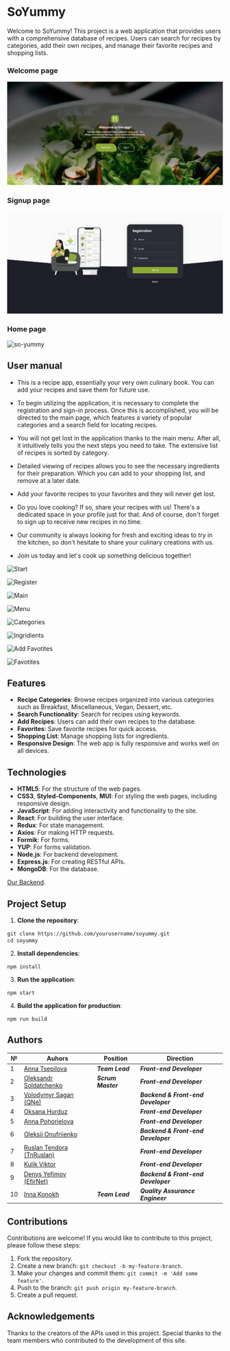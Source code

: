 # SoYummy

Welcome to SoYummy! This project is a web application that provides users with a
comprehensive database of recipes. Users can search for recipes by categories,
add their own recipes, and manage their favorite recipes and shopping lists.

### Welcome page

![so-yummy](/assets/yummy-app.png)

### Signup page

![so-yummy](/assets/yummy-app-signup.png)

### Home page

![so-yummy](/assets/yummy-app-home.png)

## User manual

- This is a recipe app, essentially your very own culinary book. You can add
  your recipes and save them for future use.

- To begin utilizing the application, it is necessary to complete the
  registration and sign-in process. Once this is accomplished, you will be
  directed to the main page, which features a variety of popular categories and
  a search field for locating recipes.

- You will not get lost in the application thanks to the main menu. After all,
  it intuitively tells you the next steps you need to take. The extensive list
  of recipes is sorted by category.

- Detailed viewing of recipes allows you to see the necessary ingredients for
  their preparation. Which you can add to your shopping list, and remove at a
  later date.

- Add your favorite recipes to your favorites and they will never get lost.

- Do you love cooking? If so, share your recipes with us! There's a dedicated
  space in your profile just for that. And of course, don't forget to sign up to
  receive new recipes in no time.

- Our community is always looking for fresh and exciting ideas to try in the
  kitchen, so don't hesitate to share your culinary creations with us.

- Join us today and let's cook up something delicious together!

![Start](https://res.cloudinary.com/dbcvume5y/image/upload/c_scale,w_150/v1681177638/photo_5307875603107660332_y_vcgiiz.jpg)

![Register](https://res.cloudinary.com/dbcvume5y/image/upload/c_scale,w_150/v1681177638/photo_5307875603107660331_y_iizmw6.jpg)

![Main](https://res.cloudinary.com/dbcvume5y/image/upload/c_scale,w_150/v1681177638/photo_5307875603107660325_y_q5dz4d.jpg)

![Menu](https://res.cloudinary.com/dbcvume5y/image/upload/c_scale,w_150/v1681177638/photo_5307875603107660329_y_btxy0k.jpg)

![Categories](https://res.cloudinary.com/dbcvume5y/image/upload/c_scale,w_150/v1681177638/photo_5307875603107660330_y_ft41kv.jpg)

![Ingridients](https://res.cloudinary.com/dbcvume5y/image/upload/c_scale,w_150/v1681177638/photo_5307875603107660328_y_ag8jfp.jpg)

![Add Favotites](https://res.cloudinary.com/dbcvume5y/image/upload/c_scale,w_150/v1681177638/photo_5307875603107660327_y_lw3hhw.jpg)

![Favotites](https://res.cloudinary.com/dbcvume5y/image/upload/c_scale,w_150/v1681177639/photo_5307875603107660326_y_kkueba.jpg)

## Features

- **Recipe Categories**: Browse recipes organized into various categories such
  as Breakfast, Miscellaneous, Vegan, Dessert, etc.
- **Search Functionality**: Search for recipes using keywords.
- **Add Recipes**: Users can add their own recipes to the database.
- **Favorites**: Save favorite recipes for quick access.
- **Shopping List**: Manage shopping lists for ingredients.
- **Responsive Design**: The web app is fully responsive and works well on all
  devices.

## Technologies

- **HTML5**: For the structure of the web pages.
- **CSS3**, **Styled-Components**, **MUI**: For styling the web pages, including
  responsive design.
- **JavaScript**: For adding interactivity and functionality to the site.
- **React**: For building the user interface.
- **Redux**: For state management.
- **Axios**: For making HTTP requests.
- **Formik**: For forms.
- **YUP**: For forms validation.
- **Node.js**: For backend development.
- **Express.js**: For creating RESTful APIs.
- **MongoDB**: For the database.

[Our Backend](https://github.com/AnnaTsepilova/yummy-app-back).

## Project Setup

1. **Clone the repository**:

```
git clone https://github.com/yourusername/soyummy.git
cd soyummy
```

2. **Install dependencies**:

```
npm install
```

3. **Run the application**:

```
npm start
```

4. **Build the application for production**:

```
npm run build
```

## Authors

| №   | Auhors                                                             | Position           | Direction                           |
| --- | ------------------------------------------------------------------ | ------------------ | ----------------------------------- |
| 1   | [Anna Tsepilova](https://github.com/AnnaTsepilova)                 | **_Team Lead_**    | **_Front-end Developer_**           |
| 2   | [Oleksandr Soldatchenko](https://github.com/oleksandrsoldatchenko) | **_Scrum Master_** | **_Front-end Developer_**           |
| 3   | [Volodymyr Sagan (QNe)](https://github.com/QNeee)                  |                    | **_Backend & Front-end Developer_** |
| 4   | [Oksana Hurduz](https://github.com/HurduzOksana)                   |                    | **_Front-end Developer_**           |
| 5   | [Anna Pohorielova](https://github.com/Pohorielova)                 |                    | **_Front-end Developer_**           |
| 6   | [Oleksii Onufriienko](https://github.com/Oleksii-onufriienko)      |                    | **_Backend & Front-end Developer_** |
| 7   | [Ruslan Tendora (TnRuslan)](https://github.com/TnRuslan)           |                    | **_Front-end Developer_**           |
| 8   | [Kulik Viktor](https://github.com/Victor1988V)                     |                    | **_Front-end Developer_**           |
| 9   | [Denys Yefimov (EfirNet)](https://github.com/EfirNet)              |                    | **_Backend & Front-end Developer_** |
| 10  | [Inna Konokh]()                                                    | **_Team Lead_**    | **_Quality Assurance Engineer_**    |

## Contributions

Contributions are welcome! If you would like to contribute to this project,
please follow these steps:

1. Fork the repository.
2. Create a new branch: `git checkout -b my-feature-branch`.
3. Make your changes and commit them: `git commit -m 'Add some feature'`.
4. Push to the branch: `git push origin my-feature-branch`.
5. Create a pull request.

## Acknowledgements

Thanks to the creators of the APIs used in this project. Special thanks to the
team members who contributed to the development of this site.

